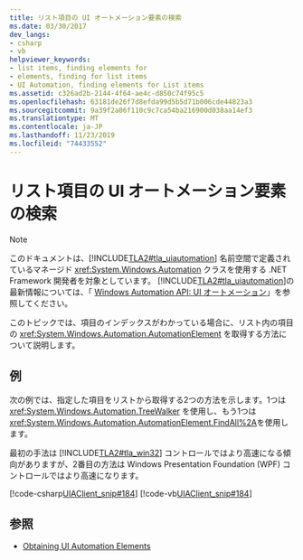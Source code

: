 ```yaml
---
title: リスト項目の UI オートメーション要素の検索
ms.date: 03/30/2017
dev_langs:
- csharp
- vb
helpviewer_keywords:
- list items, finding elements for
- elements, finding for list items
- UI Automation, finding elements for List items
ms.assetid: c326ad2b-2144-4f64-ae4c-d850c74f95c5
ms.openlocfilehash: 63181de26f7d8efda99d5b5d71b006cde44823a3
ms.sourcegitcommit: 9a39f2a06f110c9c7ca54ba216900d038aa14ef3
ms.translationtype: MT
ms.contentlocale: ja-JP
ms.lasthandoff: 11/23/2019
ms.locfileid: "74433552"
---
```

# <a name="find-a-ui-automation-element-for-a-list-item"></a>リスト項目の UI オートメーション要素の検索
> [!NOTE]
> このドキュメントは、[!INCLUDE[TLA2#tla_uiautomation](../../../includes/tla2sharptla-uiautomation-md.md)] 名前空間で定義されているマネージド <xref:System.Windows.Automation> クラスを使用する .NET Framework 開発者を対象としています。 [!INCLUDE[TLA2#tla_uiautomation](../../../includes/tla2sharptla-uiautomation-md.md)]の最新情報については、「 [Windows Automation API: UI オートメーション](/windows/win32/winauto/entry-uiauto-win32)」を参照してください。  
  
 このトピックでは、項目のインデックスがわかっている場合に、リスト内の項目の <xref:System.Windows.Automation.AutomationElement> を取得する方法について説明します。  
  
## <a name="example"></a>例  
 次の例では、指定した項目をリストから取得する2つの方法を示します。1つは <xref:System.Windows.Automation.TreeWalker> を使用し、もう1つは <xref:System.Windows.Automation.AutomationElement.FindAll%2A>を使用します。  
  
 最初の手法は [!INCLUDE[TLA2#tla_win32](../../../includes/tla2sharptla-win32-md.md)] コントロールではより高速になる傾向がありますが、2番目の方法は Windows Presentation Foundation (WPF) コントロールではより高速になります。  
  
 [!code-csharp[UIAClient_snip#184](../../../samples/snippets/csharp/VS_Snippets_Wpf/UIAClient_snip/CSharp/ClientForm.cs#184)]
 [!code-vb[UIAClient_snip#184](../../../samples/snippets/visualbasic/VS_Snippets_Wpf/UIAClient_snip/VisualBasic/ClientForm.vb#184)]  
  
## <a name="see-also"></a>参照

- [Obtaining UI Automation Elements](obtaining-ui-automation-elements.md)
